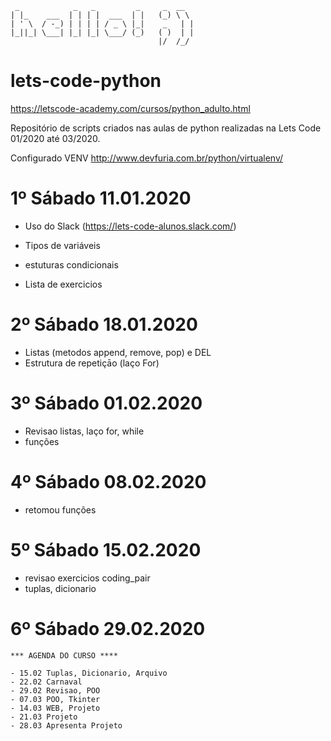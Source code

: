 ```
 _            _   _         _     _  __  
| |_    ___  | | | |  ___  | |   (_) \ \ 
| ' \  / -_) | | | | / _ \ |_|    _   | |
|_||_| \___| |_| |_| \___/ (_)   ( )  | |
                                 |/  /_/ 
```

# lets-code-python
https://letscode-academy.com/cursos/python_adulto.html

Repositório de scripts criados nas aulas de python realizadas na Lets Code 01/2020 até 03/2020.

Configurado VENV 
http://www.devfuria.com.br/python/virtualenv/


# 1º Sábado 11.01.2020

- Uso do Slack (https://lets-code-alunos.slack.com/)

- Tipos de variáveis 
- estuturas condicionais
- Lista de exercicios

# 2º Sábado 18.01.2020

- Listas (metodos append, remove, pop) e DEL 
- Estrutura de repetiçāo (laço For)

# 3º Sábado 01.02.2020
- Revisao listas, laço for, while
- funções

# 4º Sábado 08.02.2020
-  retomou funções

# 5º Sábado 15.02.2020
- revisao exercicios coding_pair
- tuplas, dicionario

# 6º Sábado 29.02.2020 




```
*** AGENDA DO CURSO ****

- 15.02 Tuplas, Dicionario, Arquivo
- 22.02 Carnaval
- 29.02 Revisao, POO
- 07.03 POO, Tkinter
- 14.03 WEB, Projeto
- 21.03 Projeto
- 28.03 Apresenta Projeto
```
